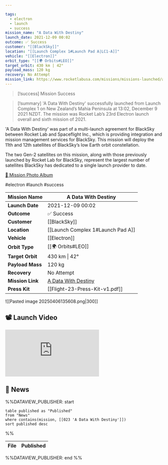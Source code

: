 ```yaml
---

tags:
  - electron
  - launch
  - success
mission_name: "A Data With Destiny"
launch_date: 2021-12-09 00:02
outcome: ✅ Success
customer: "[[BlackSky]]"
location: "[[Launch Complex 1#Launch Pad A|LC1-A]]"
vehicle: "[[Electron]]"
orbit_type: "[[🌍 Orbits#LEO]]"
target_orbit: 430 km | 42°  
payload_mass: 120 kg  
recovery: No Attempt
mission_link: https://www.rocketlabusa.com/missions/missions-launched/a-data-with-destiny/
---
```


>[!success] Mission Success

>[!summary]
'A Data With Destiny' successfully launched from Launch Complex 1 on New Zealand’s Mahia Peninsula at 13:02, December 9 2021 NZDT. The mission was Rocket Lab’s 23rd Electron launch overall and sixth mission of 2021. 
>
'A Data With Destiny’ was part of a multi-launch agreement for BlackSky between Rocket Lab and Spaceflight Inc., which is providing integration and mission management services for BlackSky. This mission will deploy the 11th and 12th satellites of BlackSky’s low Earth orbit constellation.
>
The two Gen-2 satellites on this mission, along with those previously launched by Rocket Lab for BlackSky, represent the largest number of satellites BlackSky has dedicated to a single launch provider to date.
>
[📸 Mission Photo Album](https://www.flickr.com/photos/rocketlab/albums/72177720301764145/)

#electron #launch #success

| **Mission Name** | A Data With Destiny                                                                                 |
| ---------------- | --------------------------------------------------------------------------------------------------- |
| **Launch Date**  | 2021-12-09 00:02                                                                                    |
| **Outcome**      | ✅ Success                                                                                           |
| **Customer**     | [[BlackSky]]                                                                                        |
| **Location**     | [[Launch Complex 1#Launch Pad A]]                                                                   |
| **Vehicle**      | [[Electron]]                                                                                        |
| **Orbit Type**   | [[🌍 Orbits#LEO]]                                                                                   |
| **Target Orbit** | 430 km &#124; 42°                                                                                   |
| **Payload Mass** | 120 kg                                                                                              |
| **Recovery**     | No Attempt                                                                                          |
| **Mission Link** | [A Data With Destiny](https://www.rocketlabusa.com/missions/missions-launched/a-data-with-destiny/) |
| **Press Kit**    | [[Flight-23-Press-Kit-v1.pdf]]                                                                      |

![[Pasted image 20250406135608.png|300]]

## 📽️ Launch Video

<div class="responsive-video">
<iframe src="https://www.youtube.com/embed/PmCl2Hs8enc" title="Rocket Lab&#39;s Electron - A Data With Destiny Mission" frameborder="0" allow="accelerometer; autoplay; clipboard-write; encrypted-media; gyroscope; picture-in-picture; web-share" referrerpolicy="strict-origin-when-cross-origin" allowfullscreen></iframe>     
</div>

## 📰 News
%%DATAVIEW_PUBLISHER: start
```
table published as "Published"
from "News"
where contains(mission, [[023 'A Data With Destiny']])
sort published desc
```
%%

| File | Published |
| ---- | --------- |

%%DATAVIEW_PUBLISHER: end %%